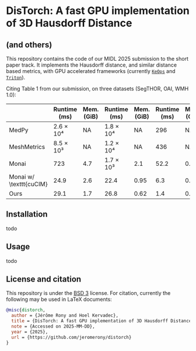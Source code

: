 # DisTorch: A fast GPU implementation of 3D Hausdorff Distance
## (and others)

This repository contains the code of our MIDL 2025 submission to the short paper track. It implements the Hausdorff distance, and similar distance based metrics, with GPU accelerated frameworks (currently [`KeOps`](https://www.kernel-operations.io/) and [`Triton`](https://github.com/triton-lang/triton)).

Citing Table 1 from our submission, on three datasets (SegTHOR, OAI, WMH 1.0):

|                         |  Runtime (ms)               |  Mem. (GiB)  |  Runtime (ms)               |  Mem. (GiB) |  Runtime (ms) |  Mem. (GiB) |
|-------------------------|------------------------|--------|------------------------|-------|----------|-------|
| MedPy                   |  2.6 × 10⁴    |   NA    |  1.8 × 10⁴    |   NA   |  296   |  NA |
| MeshMetrics             |  8.5 × 10³    |   NA    |  1.2 × 10⁴    |   NA   |  436   |  NA |
| Monai                   |  723                 |  4.7   |  1.7 × 10³    |   2.1 |  52.2  |  0.52 |
| Monai w/ \texttt{cuCIM} |  24.9                |  2.6   |  22.4                |  0.95 |  6.3   |  0.09 |
| Ours                    |  29.1                |  1.7   |  26.8                |  0.62 |  1.4   |  0.06 |

## Installation
todo
## Usage
todo


## License and citation
This repository is under the [BSD 3](LICENSE) license. For citation, currently the following may be used in LaTeX documents:
```bibtex
@misc{distorch,
  author = {Jérôme Rony and Hoel Kervadec},
  title = {DisTorch: A fast GPU implementation of 3D Hausdorff Distance},
  note = {Accessed on 2025-MM-DD},
  year = {2025},
  url = {https://github.com/jeromerony/distorch}
}
